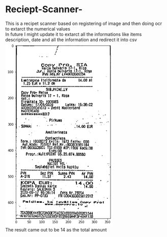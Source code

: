 # Reciept-Scanner-
This is a recipet scanner based on registering of image and then doing ocr to extarct the numerical values<br>
In future I might update it to extarct all the informations like items description, date and all the information and redirect it into csv<br>
![alt text](https://github.com/vageesh1/Reciept-Scanner-/blob/main/recipt%20image.png)<br>
The result came out to be 14 as the total amount

